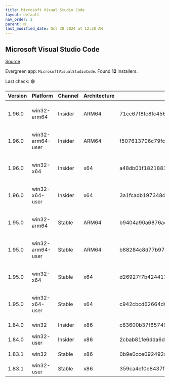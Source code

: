 ```yaml
---
title: Microsoft Visual Studio Code
layout: default
nav_order: 2
parent: M
last_modified_date: Oct 30 2024 at 12:38 AM
---
```


## Microsoft Visual Studio Code

[Source](https://code.visualstudio.com)

Evergreen app: `MicrosoftVisualStudioCode`. Found **12** installers.

Last check: 🟢

| Version | Platform         | Channel | Architecture | Sha256                                                           | URI                                                                                                                                                                                                                                                                                                            |
| ------- | ---------------- | ------- | ------------ | ---------------------------------------------------------------- | -------------------------------------------------------------------------------------------------------------------------------------------------------------------------------------------------------------------------------------------------------------------------------------------------------------- |
| 1.96.0  | win32-arm64      | Insider | ARM64        | 71cc67f8fc8fc456224b1adb7fe9af3452566f715821c8bb29a909ed3006e934 | [https://vscode.download.prss.microsoft.com/dbazure/download/insider/50a2adc65b8bf6ba353c6927c2f1f19ce6701c4d/VSCodeSetup-arm64-1.96.0-insider.exe](https://vscode.download.prss.microsoft.com/dbazure/download/insider/50a2adc65b8bf6ba353c6927c2f1f19ce6701c4d/VSCodeSetup-arm64-1.96.0-insider.exe)         |
| 1.96.0  | win32-arm64-user | Insider | ARM64        | f507613706c79fca08fb6282948a1d1708c73eecbefdac3cc5d8a814a70db7d0 | [https://vscode.download.prss.microsoft.com/dbazure/download/insider/50a2adc65b8bf6ba353c6927c2f1f19ce6701c4d/VSCodeUserSetup-arm64-1.96.0-insider.exe](https://vscode.download.prss.microsoft.com/dbazure/download/insider/50a2adc65b8bf6ba353c6927c2f1f19ce6701c4d/VSCodeUserSetup-arm64-1.96.0-insider.exe) |
| 1.96.0  | win32-x64        | Insider | x64          | a48db01f1821883ccc23ec4d715d0a929402e92443ccf4bd840f0a21b0bf05ce | [https://vscode.download.prss.microsoft.com/dbazure/download/insider/50a2adc65b8bf6ba353c6927c2f1f19ce6701c4d/VSCodeSetup-x64-1.96.0-insider.exe](https://vscode.download.prss.microsoft.com/dbazure/download/insider/50a2adc65b8bf6ba353c6927c2f1f19ce6701c4d/VSCodeSetup-x64-1.96.0-insider.exe)             |
| 1.96.0  | win32-x64-user   | Insider | x64          | 3a1fcadb197348db902dec20a513663a4b461b7a73f31f8499bf51b5b8b931a2 | [https://vscode.download.prss.microsoft.com/dbazure/download/insider/50a2adc65b8bf6ba353c6927c2f1f19ce6701c4d/VSCodeUserSetup-x64-1.96.0-insider.exe](https://vscode.download.prss.microsoft.com/dbazure/download/insider/50a2adc65b8bf6ba353c6927c2f1f19ce6701c4d/VSCodeUserSetup-x64-1.96.0-insider.exe)     |
| 1.95.0  | win32-arm64      | Stable  | ARM64        | b9404a90a6876ac99c42e5691226a7a3bd7b1af0ffe2a1648985e9be2e9b44eb | [https://vscode.download.prss.microsoft.com/dbazure/download/stable/912bb683695358a54ae0c670461738984cbb5b95/VSCodeSetup-arm64-1.95.0.exe](https://vscode.download.prss.microsoft.com/dbazure/download/stable/912bb683695358a54ae0c670461738984cbb5b95/VSCodeSetup-arm64-1.95.0.exe)                           |
| 1.95.0  | win32-arm64-user | Stable  | ARM64        | b88284c8d77b97554f30a53ad0779121b479aeb2724d558c164998d44cf798c8 | [https://vscode.download.prss.microsoft.com/dbazure/download/stable/912bb683695358a54ae0c670461738984cbb5b95/VSCodeUserSetup-arm64-1.95.0.exe](https://vscode.download.prss.microsoft.com/dbazure/download/stable/912bb683695358a54ae0c670461738984cbb5b95/VSCodeUserSetup-arm64-1.95.0.exe)                   |
| 1.95.0  | win32-x64        | Stable  | x64          | d26927f7b4244133cf04ee6edb3bc7a9876f42905a966edd3fb0fdecec4535cf | [https://vscode.download.prss.microsoft.com/dbazure/download/stable/912bb683695358a54ae0c670461738984cbb5b95/VSCodeSetup-x64-1.95.0.exe](https://vscode.download.prss.microsoft.com/dbazure/download/stable/912bb683695358a54ae0c670461738984cbb5b95/VSCodeSetup-x64-1.95.0.exe)                               |
| 1.95.0  | win32-x64-user   | Stable  | x64          | c942cbcd62664d04bccc5c6903ddf90dc5fe06d397076b31830bb8a927eda269 | [https://vscode.download.prss.microsoft.com/dbazure/download/stable/912bb683695358a54ae0c670461738984cbb5b95/VSCodeUserSetup-x64-1.95.0.exe](https://vscode.download.prss.microsoft.com/dbazure/download/stable/912bb683695358a54ae0c670461738984cbb5b95/VSCodeUserSetup-x64-1.95.0.exe)                       |
| 1.84.0  | win32            | Insider | x86          | c83600b37f65749ea9e16496847bbfd967dece2472cee7d8011ae719e2633c18 | [https://az764295.vo.msecnd.net/insider/0c36b92c82064882a228487040187cfc13669c0f/VSCodeSetup-ia32-1.84.0-insider.exe](https://az764295.vo.msecnd.net/insider/0c36b92c82064882a228487040187cfc13669c0f/VSCodeSetup-ia32-1.84.0-insider.exe)                                                                     |
| 1.84.0  | win32-user       | Insider | x86          | 2cbab81fe6dda6dfb07751707107db95ba7afa0a6ada65a1df78a04eef0aadf5 | [https://az764295.vo.msecnd.net/insider/0c36b92c82064882a228487040187cfc13669c0f/VSCodeUserSetup-ia32-1.84.0-insider.exe](https://az764295.vo.msecnd.net/insider/0c36b92c82064882a228487040187cfc13669c0f/VSCodeUserSetup-ia32-1.84.0-insider.exe)                                                             |
| 1.83.1  | win32            | Stable  | x86          | 0b9e0cce092492a88cdaf12048e3630290944b051f3194c5ca3d6b7012f05e7f | [https://az764295.vo.msecnd.net/stable/a6606b6ca720bca780c2d3c9d4cc3966ff2eca12/VSCodeSetup-ia32-1.83.1.exe](https://az764295.vo.msecnd.net/stable/a6606b6ca720bca780c2d3c9d4cc3966ff2eca12/VSCodeSetup-ia32-1.83.1.exe)                                                                                       |
| 1.83.1  | win32-user       | Stable  | x86          | 359ca4ef0e8437f7e5183a97a9d79834463a3df88bb10c82c48cc2bd53b8a7e5 | [https://az764295.vo.msecnd.net/stable/a6606b6ca720bca780c2d3c9d4cc3966ff2eca12/VSCodeUserSetup-ia32-1.83.1.exe](https://az764295.vo.msecnd.net/stable/a6606b6ca720bca780c2d3c9d4cc3966ff2eca12/VSCodeUserSetup-ia32-1.83.1.exe)                                                                               |
